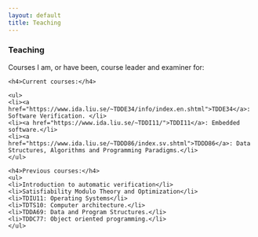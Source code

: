 ```yaml
---
layout: default
title: Teaching
---
```


<div class="post">
	<h3>Teaching</h3>
	<p> Courses I am, or have been, course leader and examiner for:</p>

	<h4>Current courses:</h4>

	<ul>	
  	<li><a href="https://www.ida.liu.se/~TDDE34/info/index.en.shtml">TDDE34</a>: Software Verification. </li>
  	<li><a href="https://www.ida.liu.se/~TDDI11/">TDDI11</a>: Embedded software.</li>
  	<li><a href="https://www.ida.liu.se/~TDDD86/index.sv.shtml">TDDD86</a>: Data Structures, Algorithms and Programming Paradigms.</li>		
  	</ul>

	<h4>Previous courses:</h4>
	<ul>
	<li>Introduction to automatic verification</li>
	<li>Satisfiability Modulo Theory and Optimization</li>		
	<li>TDIU11: Operating Systems</li>
	<li>TDTS10: Computer architecture.</li>
	<li>TDDA69: Data and Program Structures.</li>
	<li>TDDC77: Object oriented programming.</li>
  	</ul>

</div>
